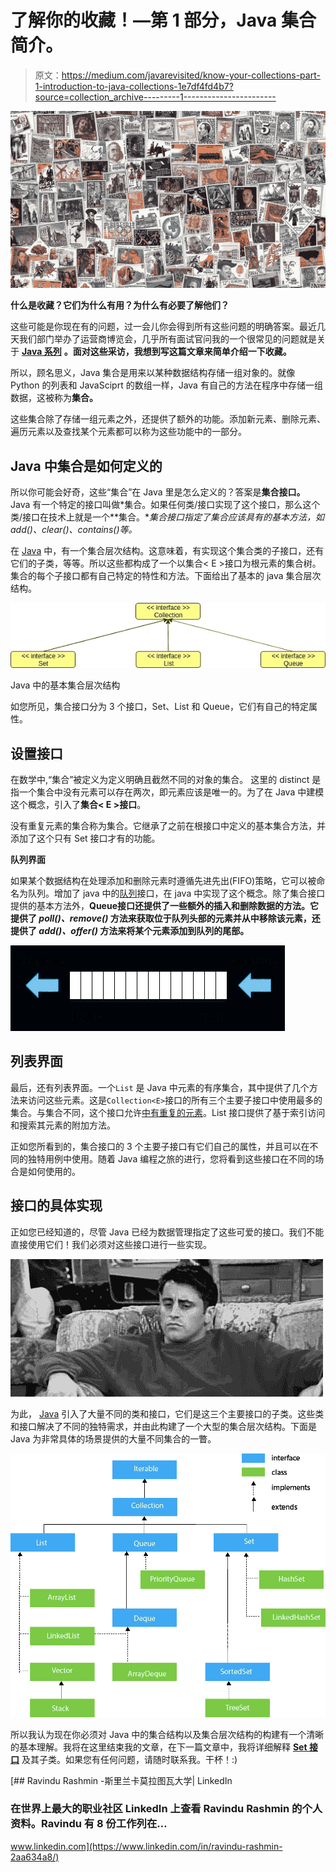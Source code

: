 # 了解你的收藏！—第 1 部分，Java 集合简介。

> 原文：<https://medium.com/javarevisited/know-your-collections-part-1-introduction-to-java-collections-1e7df4fd4b7?source=collection_archive---------1----------------------->

![](img/5bc55f3e3af55be5b69361f5d9e7d134.png)

**什么是收藏？它们为什么有用？为什么有必要了解他们？**

这些可能是你现在有的问题，过一会儿你会得到所有这些问题的明确答案。最近几天我们部门举办了运营商博览会，几乎所有面试官问我的一个很常见的问题就是关于 [**Java 系列**](/javarevisited/50-java-collections-interview-questions-for-beginners-and-experienced-programmers-4d2c224cc5ab) **。面对这些采访，我想到写这篇文章来简单介绍一下收藏。**

所以，顾名思义，Java 集合是用来以某种数据结构存储一组对象的。就像 Python 的列表和 JavaSciprt 的数组一样，Java 有自己的方法在程序中存储一组数据，这被称为**集合。**

这些集合除了存储一组元素之外，还提供了额外的功能。添加新元素、删除元素、遍历元素以及查找某个元素都可以称为这些功能中的一部分。

## Java 中集合是如何定义的

所以你可能会好奇，这些“集合”在 Java 里是怎么定义的？答案是**集合接口。** Java 有一个特定的接口叫做*集合<E>。如果任何类/接口实现了这个接口，那么这个类/接口在技术上就是一个**集合。**集合接口指定了集合应该具有的基本方法，如 add()、clear()、contains()等。*

在 [Java](/javarevisited/top-5-java-online-courses-for-beginners-best-of-lot-1e1e240a758) 中，有一个集合层次结构。这意味着，有实现这个集合类的子接口，还有它们的子类，等等。所以这些都构成了一个以集合< E >接口为根元素的集合树。集合的每个子接口都有自己特定的特性和方法。下面给出了基本的 java 集合层次结构。

[![](img/4b58c06c9f24880885049653da0db472.png)](https://medium.com/javarevisited/7-best-java-collections-and-stream-api-courses-for-beginners-in-2020-3ad18d52c38)

Java 中的基本集合层次结构

如您所见，集合接口分为 3 个接口，Set、List 和 Queue，它们有自己的特定属性。

## 设置接口

在数学中,“集合”被定义为定义明确且截然不同的对象的集合。 这里的 distinct 是指一个集合中没有元素可以存在两次，即元素应该是唯一的。为了在 Java 中建模这个概念，引入了**集合< E >接口**。

没有重复元素的集合称为集合。它继承了之前在根接口中定义的基本集合方法，并添加了这个只有 Set 接口才有的功能。

**队列界面**

如果某个数据结构在处理添加和删除元素时遵循先进先出(FIFO)策略，它可以被命名为队列。增加了 java 中的[队列](https://javarevisited.blogspot.com/2013/10/what-is-priorityqueue-data-structure-java-example-tutorial.html#axzz6f4s58Ml9)接口，在 java 中实现了这个概念。除了集合接口提供的基本方法外，**Queue<E>接口还提供了一些额外的插入和删除数据的方法。它提供了 *poll()、remove()* 方法来获取位于队列头部的元素并从中移除该元素，还提供了 *add()、offer()* 方法来将某个元素添加到队列的尾部。**

![](img/00e6e33f51e819044c283e01b8b7ec48.png)

## 列表界面

最后，还有列表界面。一个`List` 是 Java 中元素的有序集合，其中提供了几个方法来访问这些元素。这是`Collection<E>`接口的所有三个主要子接口中使用最多的集合。与集合不同，这个接口允许[中有重复的元素](https://javarevisited.blogspot.com/2012/04/difference-between-list-and-set-in-java.html#axzz6f4s58Ml9)。List 接口提供了基于索引访问和搜索其元素的附加方法。

正如您所看到的，集合接口的 3 个主要子接口有它们自己的属性，并且可以在不同的独特用例中使用。随着 Java 编程之旅的进行，您将看到这些接口在不同的场合是如何使用的。

## 接口的具体实现

正如您已经知道的，尽管 Java 已经为数据管理指定了这些可爱的接口。我们不能直接使用它们！我们必须对这些接口进行一些实现。

![](img/97d9cacba61a75759c2b664b50dec755.png)

为此， [Java](/javarevisited/10-books-java-developers-should-read-in-2020-e6222f25cc72) 引入了大量不同的类和接口，它们是这三个主要接口的子类。这些类和接口解决了不同的独特需求，并由此构建了一个大型的集合层次结构。下面是 Java 为非常具体的场景提供的大量不同集合的一瞥。

[![](img/5b69e7ce7c54d502c2674402f82ba67f.png)](https://javarevisited.blogspot.com/2011/11/collection-interview-questions-answers.html#axzz6f4s58Ml9)

所以我认为现在你必须对 Java 中的集合结构以及集合层次结构的构建有一个清晰的基本理解。我将在这里结束我的文章，在下一篇文章中，我将详细解释 [**Set 接口**](https://javarevisited.blogspot.com/2012/06/hashset-in-java-10-examples-programs.html) 及其子类。如果您有任何问题，请随时联系我。干杯！:)

[](https://www.linkedin.com/in/ravindu-rashmin-2aa634a8/) [## Ravindu Rashmin -斯里兰卡莫拉图瓦大学| LinkedIn

### 在世界上最大的职业社区 LinkedIn 上查看 Ravindu Rashmin 的个人资料。Ravindu 有 8 份工作列在…

www.linkedin.com](https://www.linkedin.com/in/ravindu-rashmin-2aa634a8/)